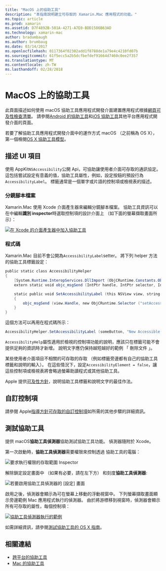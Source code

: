 ```yaml
---
title: "MacOS 上的協助工具"
description: "本指南說明建立可存取的 Xamarin.Mac 應用程式的功能。"
ms.topic: article
ms.prod: xamarin
ms.assetid: D7F4892B-501A-4271-A7E0-BDD1586B63AD
ms.technology: xamarin-mac
author: bradumbaugh
ms.author: brumbaug
ms.date: 03/14/2017
ms.openlocfilehash: 0117364f02302add1f8788de1a79e4c4210fd07b
ms.sourcegitcommit: 61f5ecc5a2b5dcfbefdef91664d7460c0ee2f357
ms.translationtype: MT
ms.contentlocale: zh-TW
ms.lasthandoff: 02/28/2018
---
```

# <a name="accessibility-on-macos"></a>MacOS 上的協助工具

此頁面描述如何使用 macOS 協助工具應用程式開發介面建置應用程式根據[網頁可及性檢查清單](~/cross-platform/app-fundamentals/accessibility.md)。
請參閱[Android 的協助工具](~/android/app-fundamentals/accessibility.md)和[iOS 協助工具](~/ios/app-fundamentals/accessibility.md)其他平台應用程式開發介面的頁面。

若要了解協助工具應用程式開發介面中的運作方式 macOS （之前稱為 OS X），第一個檢閱[OS X 協助工具模型](https://developer.apple.com/library/mac/documentation/Accessibility/Conceptual/AccessibilityMacOSX/OSXAXmodel.html)。

## <a name="describing-ui-elements"></a>描述 UI 項目

使用 AppKit`NSAccessibility`公開 Api，可協助讓使用者介面可存取的通訊協定。 這包括嘗試設定有意義的值，協助工具屬性，例如，設定按鈕的預設行為`AccessibilityLabel`。 標籤通常是一個單字或片語的控制項或檢視表的描述。

### <a name="storyboard-files"></a>分鏡腳本檔案

Xamarin.Mac 使用 Xcode 介面產生器來編輯分鏡腳本檔案。
協助工具資訊可以在中編輯**識別 inspector**時選取控制項的設計介面上 （如下面的螢幕擷取畫面所示）：

[![在 Xcode 的介面產生器中加入協助工具](accessibility-images/xcode.png "加入 Xcode 的介面產生器中的協助工具")](accessibility-images/xcode-large.png)

### <a name="code"></a>程式碼

Xamarin.Mac 目前不會公開為`AccessibilityLabel`setter。  將下列 helper 方法的協助工具標籤設定：

```csharp
public static class AccessibilityHelper
{
    [System.Runtime.InteropServices.DllImport (ObjCRuntime.Constants.ObjectiveCLibrary)]
    extern static void objc_msgSend (IntPtr handle, IntPtr selector, IntPtr label);

    static public void SetAccessibilityLabel (this NSView view, string value)
    {
        objc_msgSend (view.Handle, new ObjCRuntime.Selector ("setAccessibilityLabel:").Handle, new NSString (value).Handle);
    }
}
```

這個方法可以再用在程式碼所示：

```csharp
AccessibilityHelper.SetAccessibilityLabel (someButton, "New Accessible Description");
```

`AccessibilityHelp`屬性適用於檢視的控制項功能的說明，應該只在標籤可能不會提供足夠的資訊時才新增。 說明文字應仍保持越短越好的範例 「 刪除文件 」。

某些使用者介面項目不相關的可存取的存取 （例如標籤旁邊都有自己的協助工具標籤和說明的輸入）。
在這些情況下，設定`AccessibilityElement = false`，讓這些控制項或檢視表將會略過螢幕助讀程式或其他協助工具。

Apple 提供[可及性方針](https://developer.apple.com/library/mac/documentation/Accessibility/Conceptual/AccessibilityMacOSX/EnhancingtheAccessibilityofStandardAppKitControls.html)，說明協助工具標籤和說明文字的最佳作法。

## <a name="custom-controls"></a>自訂控制項

請參閱 Apple[指導方針可存取的自訂控制項](https://developer.apple.com/library/mac/documentation/Accessibility/Conceptual/AccessibilityMacOSX/ImplementingAccessibilityforCustomControls.html)如所需的其他步驟的詳細資訊。

## <a name="testing-accessibility"></a>測試協助工具

提供 macOS**協助工具偵測器**協助測試協助工具功能。 偵測器隨附於 Xcode。

第一次啟動時，**協助工具偵測器**需要權限來控制透過 協助工具的電腦：

![要求執行權限的存取範圍 Inspector](accessibility-images/accessibility-inspector-1.png "要求執行權限的存取範圍偵測器")

解除鎖定設定畫面中 （如果有必要，請在左下方） 和刻度**協助工具偵測器**:

![若要啟用協助工具偵測器的 [設定] 畫面](accessibility-images/accessibility-inspector-2.png "啟用協助工具偵測器的 [設定] 畫面")

啟用之後，偵測器會顯示為可在螢幕上移動的浮動視窗中。 下列螢幕擷取畫面顯示旁邊範例 Mac 應用程式執行的偵測器。 由於將游標移到視窗時，偵測器會顯示所有可存取的屬性，每個控制項：

[![協助工具偵測器執行的範例](accessibility-images/accessibility-example.png "範例的協助工具偵測器正在執行")](accessibility-images/accessibility-example-large.png)

如需詳細資訊，請參閱[測試協助工具的 OS X 指南](https://developer.apple.com/library/mac/documentation/Accessibility/Conceptual/AccessibilityMacOSX/OSXAXTestingApps.html)。



## <a name="related-links"></a>相關連結

- [跨平台的協助工具](~/cross-platform/app-fundamentals/accessibility.md)
- [Mac 的協助工具](https://www.apple.com/accessibility/mac/)
